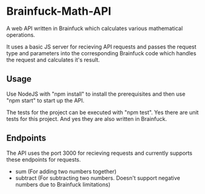 # Brainfuck-Math-API
A web API written in Brainfuck which calculates various mathematical operations.

It uses a basic JS server for recieving API requests and passes the request type and parameters into the corresponding Brainfuck code which handles the request and calculates it's result.

## Usage

Use NodeJS with "npm install" to install the prerequisites and then use "npm start" to start up the API.

The tests for the project can be executed with "npm test". Yes there are unit tests for this project. And yes they are also written in Brainfuck.

## Endpoints

The API uses the port 3000 for recieving requests and currently supports these endpoints for requests.

- sum (For adding two numbers together)
- subtract (For subtracting two numbers. Doesn't support negative numbers due to Brainfuck limitations) 
